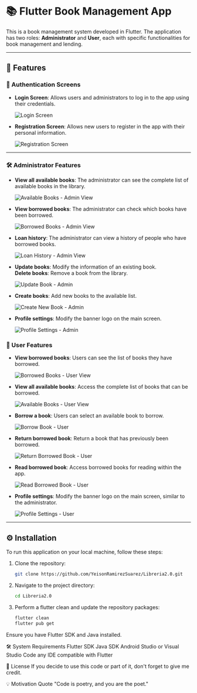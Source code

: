 # 📚 Flutter Book Management App

This is a book management system developed in Flutter. The application has two roles: **Administrator** and **User**, each with specific functionalities for book management and lending.

---

## 🚀 Features

### 🔐 Authentication Screens

- **Login Screen**: Allows users and administrators to log in to the app using their credentials.

  ![Login Screen](assets/libreria/login.png)

- **Registration Screen**: Allows new users to register in the app with their personal information.

  ![Registration Screen](assets/libreria/registro.png)

---

### 🛠 Administrator Features
- **View all available books**: The administrator can see the complete list of available books in the library.

  ![Available Books - Admin View](assets/libreria/libros_disponibles_admin.png)

- **View borrowed books**: The administrator can check which books have been borrowed.

  ![Borrowed Books - Admin View](assets/libreria/libros_prestados_admin.png)

- **Loan history**: The administrator can view a history of people who have borrowed books.

  ![Loan History - Admin View](assets/libreria/historial_libros_usuarios.png)

- **Update books**: Modify the information of an existing book.  
  **Delete books**: Remove a book from the library.

  ![Update Book - Admin](assets/libreria/actualizar_libro.png)

- **Create books**: Add new books to the available list.

  ![Create New Book - Admin](assets/libreria/registrar_libro.png)

- **Profile settings**: Modify the banner logo on the main screen.

  ![Profile Settings - Admin](assets/libreria/perfil_admin.png)

### 👤 User Features
- **View borrowed books**: Users can see the list of books they have borrowed.

  ![Borrowed Books - User View](assets/libreria/mis_libros.png)

- **View all available books**: Access the complete list of books that can be borrowed.

  ![Available Books - User View](assets/libreria/libros_disponibles_user.png)

- **Borrow a book**: Users can select an available book to borrow.

  ![Borrow Book - User](assets/libreria/prestar.png)

- **Return borrowed book**: Return a book that has previously been borrowed.

  ![Return Borrowed Book - User](assets/libreria/info_libro.png)

- **Read borrowed book**: Access borrowed books for reading within the app.

  ![Read Borrowed Book - User](assets/libreria/leer.png)

- **Profile settings**: Modify the banner logo on the main screen, similar to the administrator.

  ![Profile Settings - User](assets/libreria/perfil_user.png)

---

## ⚙️ Installation

To run this application on your local machine, follow these steps:

1. Clone the repository:
   ```bash
   git clone https://github.com/YeisonRamirezSuarez/Libreria2.0.git

2. Navigate to the project directory:
   ```bash
   cd Libreria2.0

3. Perform a flutter clean and update the repository packages:
   ```bash
   flutter clean
   flutter pub get

Ensure you have Flutter SDK and Java installed.

🛠 System Requirements
Flutter SDK
Java SDK
Android Studio or Visual Studio Code any IDE compatible with Flutter

📄 License
If you decide to use this code or part of it, don't forget to give me credit.

💡 Motivation Quote
"Code is poetry, and you are the poet."
